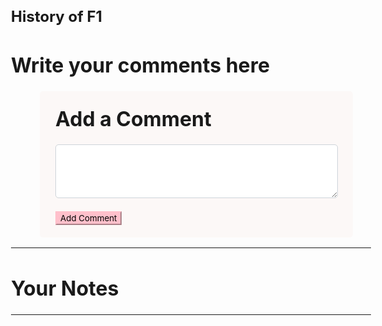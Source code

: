 ## History of F1

<html lang="en">
<head>
<style>
  *{
    font-family: "Inter", sans-serif;
  }
  body{
    font-size: 1rem;
    font-weight: 400;aa
    line-height: 1.5;
    text-align: left;
  }
  .card{
    border-style: round;
    border-radius: 5px;
    border-width: 20px;
    padding-top: 1.25rem;
    padding-right: 1.25rem;
    padding-bottom: 1.25rem;
    padding-left: 1.25rem;
    background-color: #fcf8f7; 
    width:80%;
    margin-left: 8%;
    margin-top: 2%;
    margin-bottom: 2%;
    position: relative;
    column;flex-direction:column;min-width:0;
    display:-ms-flexbox;display:flex;
    }
  .card-title{
    margin-left:5px; 
    margin-top:5px;
  }
  .form-control{
    margin-left:5px; 
    border-style: round;
    border-radius: 5px;
    border-width: 2px; 
    width: 98%;
    length: 100%;
    font-family: sans-sarif;
    padding: 0.375rem 0.75rem;
    font-size: 1rem;
    font-weight: 400;
    line-height: 1.5;
    color: #495057;
    background-color: #fff;
    background-clip: padding-box;
    border: 1px solid #ced4da;
  }
  .form-group {
    margin-bottom: 1rem;
}
</style>
</head>

<body>
<div class="container my-3">
    <h1>Write your comments here</h1>
    <div class="card">
        <div class="card-body">
            <h1 class="card-title">
                Add a Comment
            </h1>
            <div class="form-group">
					<textarea class="form-control" id="addTxt" rows="3">
					</textarea>
            </div>
            <button onclick="showNotes()" class="btn btn-primary"
                    id="addBtn" style=
                            "background-color:pink; border-color: pink; margin-left:5px; margin-top:5px">
                Add Comment
            </button>
        </div>
    </div>
    <hr>
    <h1>Your Notes</h1>
    <hr>

<div id="notes" class=
            "container-fluid">
    </div>
</div>

<script>
    showNotes();

    // If user adds a note, add it to the localStorage
    let addBtn = document.getElementById("addBtn");
    addBtn.addEventListener("click", function (e) {
        let addTxt = document.getElementById("addTxt");
        let notes = localStorage.getItem("notes");

        if (notes == null) notesObj = [];
        else notesObj = JSON.parse(notes);

        notesObj.push(addTxt.value);
        localStorage.setItem("notes", JSON.stringify(notesObj));
        addTxt.value = "";

        showNotes();
    });

    // Function to show elements from localStorage
    function showNotes() {
        let notes = localStorage.getItem("notes");

        if (notes == null) notesObj = [];
        else notesObj = JSON.parse(notes);

        let html = "";

        notesObj.forEach(function (element, index) {
            html += `
      <div class="noteCard my-2 mx-2 card">
				<div class="card-body" >
					<h1 class="card-title" >
						Comment ${index + 1}
					</h1>
					<p class="card-text" style="color:black">
						${element}
					</p>
				<button id="${index}" onclick=
					"deleteNote(this.id)"
					class="btn btn-primary" style="background-color:pink; border-color: pink">
					Delete Comment
				</button>
			</div>
		</div>`;
        });

        let notesElm = document.getElementById("notes");

        if (notesObj.length != 0) notesElm.innerHTML = html;
        else
            notesElm.innerHTML = `Nothing to show!
		Use "Add a Note" section above to add notes.`;
    }

    // Function to delete a note
    function deleteNote(index) {
        let notes = localStorage.getItem("notes");

        if (notes == null) notesObj = [];
        else notesObj = JSON.parse(notes);

        notesObj.splice(index, 1);

        localStorage.setItem("notes",
            JSON.stringify(notesObj));

        showNotes();
    }

</script>
</body>
</html>